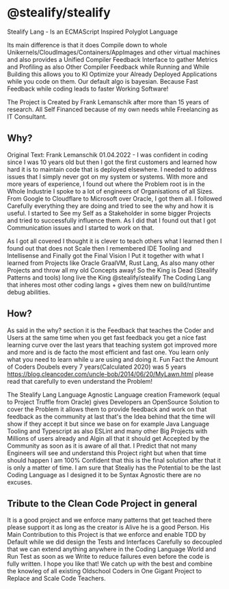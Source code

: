 # @stealify/stealify
Stealify Lang - Is an ECMAScript Inspired Polyglot  Language

Its main difference is that it does Compile down to whole Unikernels/CloudImages/Containers/AppImages and other virtual machines and also provides a Unified Compiler Feedback Interface to gather Metrics and Profiling as also Other Compiler Feedback while Running and While Building this allows you to KI Optimize your Already Deployed Applications while you code on them. Our default algo is bayesian. Because Fast Feedback while coding leads to faster Working Software!

The Project is Created by Frank Lemanschik after more than 15 years of research. All Self Financed because of my own needs while Freelancing as IT Consultant.

## Why?
Original Text: Frank Lemanschik 01.04.2022 - I was confident in coding since I was 10 years old but then I got the first customers and learned how hard it is to maintain code that is deployed elsewhere. I needed to address issues that I simply never got on my system or systems. With more and more years of experience, I found out where the Problem root is in the Whole Industrie I spoke to a lot of engineers of Organisations of all Sizes. From Google to Cloudflare to Microsoft over Oracle, I got them all. I followed Carefully everything they are doing and tried to see the why and how it is useful. I started to See my Self as a Stakeholder in some bigger Projects and tried to successfully influence them. As I did that I found out that I got Communication issues and I started to work on that.

As I got all covered I thought it is clever to teach others what I learned then I found out that does not Scale then I remembered IDE Tooling and Intellisense and Finally got the Final Vision I Put it together with what I learned from Projects like Oracle GraalVM, Rust Lang, As also many other Projects and throw all my old Concepts away! So the King is Dead (Stealify Patterns and tools) long live the King @stealify/stealify The Coding Lang that inheres most other coding langs + gives them new on build/runtime debug abilities. 

## How?
As said in the why? section it is the Feedback that teaches the Coder and Users at the same time when you get fast feedback you get a nice fast learning curve over the last years that teaching system got improved more and more and is de facto the most efficient and fast one. You learn only what you need to learn while u are using and doing it. Fun Fact the Amount of Coders Doubels every 7 years(Calculated 2020) was 5 years https://blog.cleancoder.com/uncle-bob/2014/06/20/MyLawn.html please read that carefully to even understand the Problem!

The Stealify Lang Language Agnostic Language creation Framework (equal to Project Truffle from Oracle) gives Developers an OpenSource Solution to cover the Problem it allows them to provide feedback and work on that feedback as the community at last that's the Idea behind that the time will show if they accept it but since we base on for example Java Language Tooling and Typescript as also ESLint and many other Big Projects with Millions of users already and Algin all that it should get Accepted by the Community as soon as it is aware of all that. I Predict that not many Engineers will see and understand this Project right but when that time should happen I am 100% Confident that this is the final solution after that it is only a matter of time. I am sure that Stealiy has the Potential to be the last Coding Language as I designed it to be Syntax Agnostic there are no excuses.

## Tribute to the Clean Code Project in general
It is a good project and we enforce many patterns that get teached there please support it as long as the creator is Alive he is a good Person. His Main Contribution to this Project is that we enforce and enable TDD by Default while we did design the Tests and Interfaces Carefully so decoupled that we can extend anything anywhere in the Coding Language World and Run Test as soon as we Write to reduce failures even before the code is fully written. I hope you like that! We catch up with the best and combine the knowleg of all existing Oldschool Coders in One Gigant Project to Replace and Scale Code Teachers.
